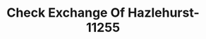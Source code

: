 ---
f_zip-code: 39083
f_state-code: MS
title: Check Exchange Of Hazlehurst-11255
f_phone: 601-894-1070
f_city-only: Hazlehurst
f_address: Hazlehurst Hazlehurst
f_location-unique-id: '11255'
slug: check-exchange-of-hazlehurst-11255
updated-on: '2024-05-30T13:46:58.046Z'
created-on: '2024-05-30T13:36:59.803Z'
published-on: '2024-05-30T13:54:32.469Z'
f_city-state: cms/city/hazlehurst-ms.md
f_company: cms/company/check-exchange-of-hazlehurst.md
f_state: cms/state/mississippi.md
layout: '[payday-loan].html'
tags: payday-loan
---